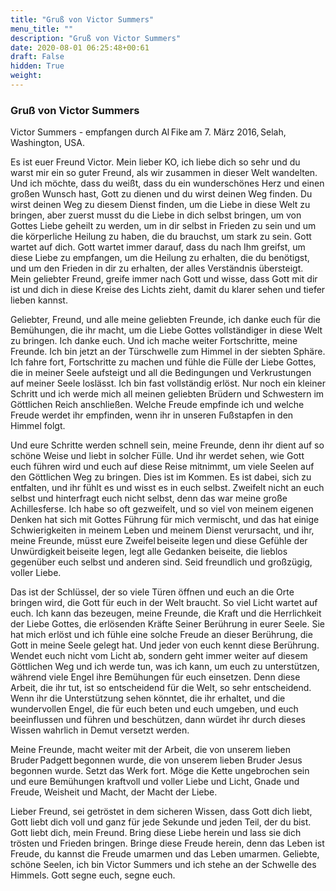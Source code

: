 ```yaml
---
title: "Gruß von Victor Summers"
menu_title: ""
description: "Gruß von Victor Summers"
date: 2020-08-01 06:25:48+00:61
draft: False
hidden: True
weight:
---
```

### Gruß von Victor Summers

Victor Summers - empfangen durch Al Fike am 7. März 2016, Selah, Washington, USA.

Es ist euer Freund Victor. Mein lieber KO, ich liebe dich so sehr und du warst mir ein so guter Freund, als wir zusammen in dieser Welt wandelten. Und ich möchte, dass du weißt, dass du ein wunderschönes Herz und einen großen Wunsch hast, Gott zu dienen und du wirst deinen Weg finden. Du wirst deinen Weg zu diesem Dienst finden, um die Liebe in diese Welt zu bringen, aber zuerst musst du die Liebe in dich selbst bringen, um von Gottes Liebe geheilt zu werden, um in dir selbst in Frieden zu sein und um die körperliche Heilung zu haben, die du brauchst, um stark zu sein. Gott wartet auf dich. Gott wartet immer darauf, dass du nach Ihm greifst, um diese Liebe zu empfangen, um die Heilung zu erhalten, die du benötigst, und um den Frieden in dir zu erhalten, der alles Verständnis übersteigt. Mein geliebter Freund, greife immer nach Gott und wisse, dass Gott mit dir ist und dich in diese Kreise des Lichts zieht, damit du klarer sehen und tiefer lieben kannst. 

Geliebter, Freund, und alle meine geliebten Freunde, ich danke euch für die Bemühungen, die ihr macht, um die Liebe Gottes vollständiger in diese Welt zu bringen. Ich danke euch. Und ich mache weiter Fortschritte, meine Freunde. Ich bin jetzt an der Türschwelle zum Himmel in der siebten Sphäre. Ich fahre fort, Fortschritte zu machen und fühle die Fülle der Liebe Gottes, die in meiner Seele aufsteigt und all die Bedingungen und Verkrustungen auf meiner Seele loslässt. Ich bin fast vollständig erlöst. Nur noch ein kleiner Schritt und ich werde mich all meinen geliebten Brüdern und Schwestern im Göttlichen Reich anschließen. Welche Freude empfinde ich und welche Freude werdet ihr empfinden, wenn ihr in unseren Fußstapfen in den Himmel folgt. 

Und eure Schritte werden schnell sein, meine Freunde, denn ihr dient auf so schöne Weise und liebt in solcher Fülle. Und ihr werdet sehen, wie Gott euch führen wird und euch auf diese Reise mitnimmt, um viele Seelen auf den Göttlichen Weg zu bringen. Dies ist im Kommen. Es ist dabei, sich zu entfalten, und ihr fühlt es und wisst es in euch selbst. Zweifelt nicht an euch selbst und hinterfragt euch nicht selbst, denn das war meine große Achillesferse. Ich habe so oft gezweifelt, und so viel von meinem eigenen Denken hat sich mit Gottes Führung für mich vermischt, und das hat einige Schwierigkeiten in meinem Leben und meinem Dienst verursacht, und ihr, meine Freunde, müsst eure Zweifel beiseite legen und diese Gefühle der Unwürdigkeit beiseite legen, legt alle Gedanken beiseite, die lieblos gegenüber euch selbst und anderen sind. Seid freundlich und großzügig, voller Liebe. 

Das ist der Schlüssel, der so viele Türen öffnen und euch an die Orte bringen wird, die Gott für euch in der Welt braucht. So viel Licht wartet auf euch. Ich kann das bezeugen, meine Freunde, die Kraft und die Herrlichkeit der Liebe Gottes, die erlösenden Kräfte Seiner Berührung in eurer Seele. Sie hat mich erlöst und ich fühle eine solche Freude an dieser Berührung, die Gott in meine Seele gelegt hat. Und jeder von euch kennt diese Berührung. Wendet euch nicht vom Licht ab, sondern geht immer weiter auf diesem Göttlichen Weg und ich werde tun, was ich kann, um euch zu unterstützen, während viele Engel ihre Bemühungen für euch einsetzen. Denn diese Arbeit, die ihr tut, ist so entscheidend für die Welt, so sehr entscheidend. Wenn ihr die Unterstützung sehen könntet, die ihr erhaltet, und die wundervollen Engel, die für euch beten und euch umgeben, und euch beeinflussen und führen und beschützen, dann würdet ihr durch dieses Wissen wahrlich in Demut versetzt werden. 

Meine Freunde, macht weiter mit der Arbeit, die von unserem lieben Bruder Padgett begonnen wurde, die von unserem lieben Bruder Jesus begonnen wurde. Setzt das Werk fort. Möge die Kette ungebrochen sein und eure Bemühungen kraftvoll und voller Liebe und Licht, Gnade und Freude, Weisheit und Macht, der Macht der Liebe. 

Lieber Freund, sei getröstet in dem sicheren Wissen, dass Gott dich liebt, Gott liebt dich voll und ganz für jede Sekunde und jeden Teil, der du bist. Gott liebt dich, mein Freund. Bring diese Liebe herein und lass sie dich trösten und Frieden bringen. Bringe diese Freude herein, denn das Leben ist Freude, du kannst die Freude umarmen und das Leben umarmen. Geliebte, schöne Seelen, ich bin Victor Summers und ich stehe an der Schwelle des Himmels. Gott segne euch, segne euch. 
